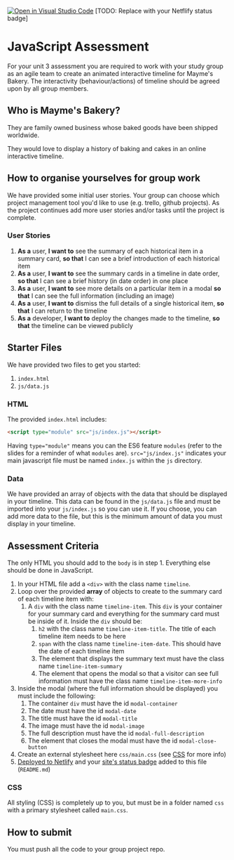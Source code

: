 [![Open in Visual Studio Code](https://classroom.github.com/assets/open-in-vscode-f059dc9a6f8d3a56e377f745f24479a46679e63a5d9fe6f495e02850cd0d8118.svg)](https://classroom.github.com/online_ide?assignment_repo_id=6819285&assignment_repo_type=AssignmentRepo)
[TODO: Replace with your Netflify status badge]

# JavaScript Assessment

For your unit 3 assessment you are required to work with your study group as an agile team to create an animated interactive timeline for Mayme's Bakery. The interactivity (behaviour/actions) of timeline should be agreed upon by all group members.

## Who is Mayme's Bakery?

They are family owned business whose baked goods have been shipped worldwide.

They would love to display a history of baking and cakes in an online interactive timeline.

## How to organise yourselves for group work

We have provided some initial user stories. Your group can choose which project management tool you'd like to use (e.g. trello, github projects). As the project continues add more user stories and/or tasks until the project is complete.

### User Stories

1. **As a** user, **I want to** see the summary of each historical item in a summary card, **so that** I can see a brief introduction of each historical item
1. **As a** user, **I want to** see the summary cards in a timeline in date order, **so that** I can see a brief history (in date order) in one place
1. **As a** user, **I want to** see more details on a particular item in a modal **so that** I can see the full information (including an image)
1. **As a** user, **I want to** dismiss the full details of a single historical item, **so that** I can return to the timeline
1. **As a** developer, **I want to** deploy the changes made to the timeline, **so that** the timeline can be viewed publicly

## Starter Files

We have provided two files to get you started:

1. `index.html`
1. `js/data.js`

### HTML

The provided `index.html` includes:

```html
<script type="module" src="js/index.js"></script>
```

Having `type="module"` means you can the ES6 feature `modules` (refer to the slides for a reminder of what `modules` are). `src="js/index.js"` indicates your main javascript file must be named `index.js` within the `js` directory.

### Data

We have provided an array of objects with the data that should be displayed in your timeline. This data can be found in the `js/data.js` file and must be imported into your `js/index.js` so you can use it. If you choose, you can add more data to the file, but this is the minimum amount of data you must display in your timeline.

## Assessment Criteria

The only HTML you should add to the `body` is in step 1. Everything else should be done in JavaScript.

1. In your HTML file add a `<div>` with the class name `timeline`.
1. Loop over the provided **array** of objects to create to the summary card of each timeline item with:
   1. A `div` with the class name `timeline-item`. This `div` is your container for your summary card and everything for the summary card must be inside of it. Inside the `div` should be:
      1. `h2` with the class name `timeline-item-title`. The title of each timeline item needs to be here
      1. `span` with the class name `timeline-item-date`. This should have the date of each timeline item
      1. The element that displays the summary text must have the class name `timeline-item-summary`
      1. The element that opens the modal so that a visitor can see full information must have the class name `timeline-item-more-info`
1. Inside the modal (where the full information should be displayed) you must include the following:
   1. The container `div` must have the id `modal-container`
   1. The date must have the id `modal-date`
   1. The title must have the id `modal-title`
   1. The image must have the id `modal-image`
   1. The full description must have the id `modal-full-description`
   1. The element that closes the modal must have the id `modal-close-button`
1. Create an external stylesheet here `css/main.css` (see [CSS](#css) for more info)
1. [Deployed to Netlify](https://docs.netlify.com/site-deploys/create-deploys/) and your [site's status badge](https://docs.netlify.com/monitor-sites/status-badges/) added to this file (`README.md`)

### CSS

All styling (CSS) is completely up to you, but must be in a folder named `css` with a primary stylesheet called `main.css`.

## How to submit

You must push all the code to your group project repo.

